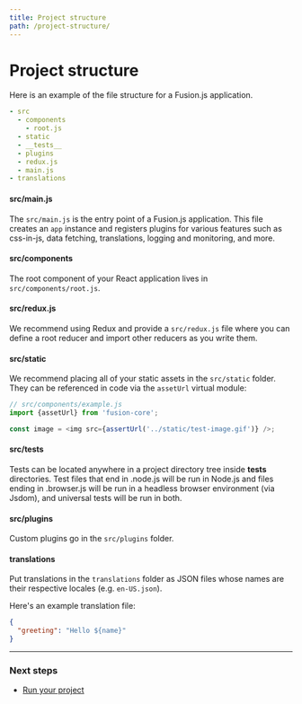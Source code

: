 ```yaml
---
title: Project structure
path: /project-structure/
---
```


# Project structure

Here is an example of the file structure for a Fusion.js application.

```yaml
- src
  - components
    - root.js
  - static
  - __tests__
  - plugins
  - redux.js
  - main.js
- translations
```

#### src/main.js

The `src/main.js` is the entry point of a Fusion.js application. This file creates an `app` instance and registers plugins for various features such as css-in-js, data fetching, translations, logging and monitoring, and more.

#### src/components

The root component of your React application lives in `src/components/root.js`.

#### src/redux.js

We recommend using Redux and provide a `src/redux.js` file where you can define a root reducer and import other reducers as you write them.

#### src/static

We recommend placing all of your static assets in the `src/static` folder. They can be referenced in code via the `assetUrl` virtual module:

```js
// src/components/example.js
import {assetUrl} from 'fusion-core';

const image = <img src={assertUrl('../static/test-image.gif')} />;
```

#### src/**tests**

Tests can be located anywhere in a project directory tree inside **tests** directories. Test files that end in .node.js will be run in Node.js and files ending in .browser.js will be run in a headless browser environment (via Jsdom), and universal tests will be run in both.

#### src/plugins

Custom plugins go in the `src/plugins` folder.

#### translations

Put translations in the `translations` folder as JSON files whose names are their respective locales (e.g. `en-US.json`).

Here's an example translation file:

```json
{
  "greeting": "Hello ${name}"
}
```

---

### Next steps

* [Run your project](/docs/getting-started/run-your-project)
